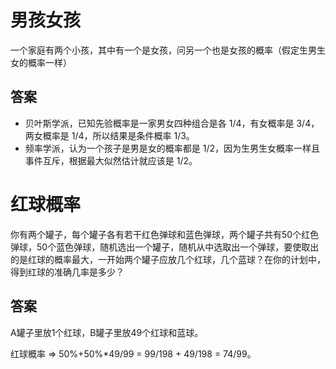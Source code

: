 # 男孩女孩
一个家庭有两个小孩，其中有一个是女孩，问另一个也是女孩的概率（假定生男生女的概率一样）

## 答案

- 贝叶斯学派，已知先验概率是一家男女四种组合是各 1/4，有女概率是 3/4，两女概率是 1/4，所以结果是条件概率 1/3。
- 频率学派，认为一个孩子是男是女的概率都是 1/2，因为生男生女概率一样且事件互斥，根据最大似然估计就应该是 1/2。


# 红球概率


你有两个罐子，每个罐子各有若干红色弹球和蓝色弹球，两个罐子共有50个红色弹球，50个蓝色弹球，随机选出一个罐子，随机从中选取出一个弹球，要使取出的是红球的概率最大，一开始两个罐子应放几个红球，几个蓝球？在你的计划中，得到红球的准确几率是多少？

## 答案

A罐子里放1个红球，B罐子里放49个红球和蓝球。

红球概率 => 50%+50%*49/99 = 99/198 + 49/198 = 74/99。
